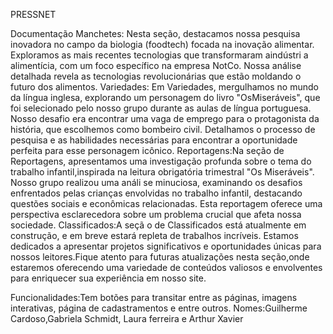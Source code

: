 PRESSNET

Documentação
Manchetes: Nesta seção, destacamos nossa pesquisa inovadora no campo da biologia (foodtech) focada na inovação alimentar. Exploramos as mais recentes tecnologias que transformaram aindústri a alimentícia, com um foco específico na empresa NotCo. Nossa análise detalhada revela as tecnologias revolucionárias que estão moldando o futuro dos alimentos. 
Variedades: Em Variedades, mergulhamos no mundo da língua inglesa, explorando um personagem do livro "OsMiseráveis", que foi selecionado pelo nosso grupo durante as aulas de língua portuguesa. Nosso desafio era encontrar uma vaga de emprego para o protagonista da história, que escolhemos como bombeiro civil. Detalhamos o processo de pesquisa e as habilidades necessárias para encontrar a oportunidade perfeita para esse personagem icônico. Reportagens:Na seção de Reportagens, apresentamos uma investigação profunda sobre o tema do trabalho infantil,inspirada na leitura obrigatória trimestral "Os Miseráveis". Nosso grupo realizou uma análi se minuciosa, examinando os desafios enfrentados pelas crianças envolvidas no trabalho infantil, destacando questões sociais e econômicas relacionadas. Esta reportagem oferece uma perspectiva esclarecedora sobre um problema crucial que afeta nossa sociedade. Classificados:A seçã o de Classificados está atualmente em construção, e em breve estará repleta de trabalhos incríveis. Estamos dedicados a apresentar projetos significativos e oportunidades únicas para nossos leitores.Fique atento para futuras atualizações nesta seção,onde estaremos oferecendo uma variedade de conteúdos valiosos e envolventes para enriquecer sua experiência em nosso site.

Funcionalidades:Tem botões para transitar entre as páginas, imagens interativas, página de cadastramentos e entre outros.
Nomes:Guilherme Cardoso,Gabriela Schmidt, Laura ferreira e Arthur Xavier 
